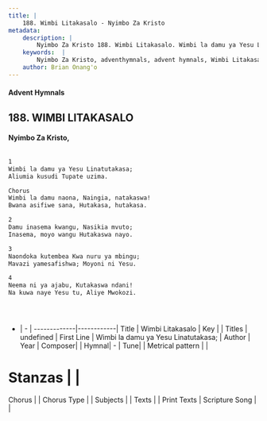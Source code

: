 ```yaml
---
title: |
    188. Wimbi Litakasalo - Nyimbo Za Kristo
metadata:
    description: |
        Nyimbo Za Kristo 188. Wimbi Litakasalo. Wimbi la damu ya Yesu Linatutakasa;  Aliumia kusudi Tupate uzima.  Chorus	 Wimbi la damu naona, Naingia, natakaswa!  Bwana asifiwe sana, Hutakasa, hutakasa.  
    keywords:  |
        Nyimbo Za Kristo, adventhymnals, advent hymnals, Wimbi Litakasalo, Wimbi la damu ya Yesu Linatutakasa; . 
    author: Brian Onang'o
---
```


#### Advent Hymnals
## 188. WIMBI LITAKASALO
####  Nyimbo Za Kristo,

```txt

1
Wimbi la damu ya Yesu Linatutakasa; 
Aliumia kusudi Tupate uzima.

Chorus	
Wimbi la damu naona, Naingia, natakaswa! 
Bwana asifiwe sana, Hutakasa, hutakasa.

2
Damu inasema kwangu, Nasikia mvuto; 
Inasema, moyo wangu Hutakaswa nayo.

3
Naondoka kutembea Kwa nuru ya mbingu; 
Mavazi yamesafishwa; Moyoni ni Yesu.

4
Neema ni ya ajabu, Kutakaswa ndani! 
Na kuwa naye Yesu tu, Aliye Mwokozi.





```

- |   -  |
-------------|------------|
Title | Wimbi Litakasalo |
Key |  |
Titles | undefined |
First Line | Wimbi la damu ya Yesu Linatutakasa;  |
Author | 
Year | 
Composer| |
Hymnal|  - |
Tune|  |
Metrical pattern | |
# Stanzas |  |
Chorus |  |
Chorus Type |  |
Subjects | |
Texts |  |
Print Texts | 
Scripture Song |  |
    
